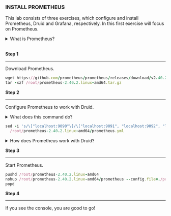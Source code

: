 ### INSTALL PROMETHEUS

This lab consists of three exercises, which configure and install Prometheus, Druid and Grafana, respectively. In this first exercise will focus on Prometheus.

<details>

<summary>What is Prometheus?</summary>

Prometheus is a time series database that we will use to capture the Druid metrics. Read about Prometheus [here](https://prometheus.io/). Prometheus and Grafana are a common toolset that many systems use for monitoring.

If you are wondering if we could use Druid to capture metrics, the answer is yes! However, many people are more familiar with using Prometheus, so because of this familiarity, we'll use Prometheus in this lab.

Also, the point of capturing metrics in Prometheus is _NOT_ so we can query Prometheus directly, but as a metrics-store for Grafana.

</details>

<br/>

**Step 1**

<hr/>

Download Prometheus.

```ruby
wget https://github.com/prometheus/prometheus/releases/download/v2.40.2/prometheus-2.40.2.linux-amd64.tar.gz
tar -xzf /root/prometheus-2.40.2.linux-amd64.tar.gz
```

**Step 2**

<hr/>

Configure Prometheus to work with Druid.

<details>

<summary>What does this command do?</summary>

This `sed` command changes the Prometheus configuration file to cause Prometheus to poll ports 9091-9095 instead of port 9090 (the default). We will later configure each of the Druid processes to emit metrics using these ports - one per Druid process.

</details>

```ruby
sed -i 's/\["localhost:9090"\]/\["localhost:9091", "localhost:9092", "localhost:9093", "localhost:9094", "localhost:9095"\]/g' \
  /root/prometheus-2.40.2.linux-amd64/prometheus.yml
```

<details>

<summary>How does Prometheus work with Druid?</summary>

Prometheus polls target services for metrics, and then stores those metrics. We will configure each of the Druid processes with a Prometheus emitter which will provide an endpoint target for Prometheus. Since we are running a single node Druid cluster, each of these target endpoints must use a separate port. The `sed` command above changes the Prometheus configuration file so that Prometheus will use all the endpoints in the list.
Step 3

</details>

**Step 3**

<hr/>

Start Prometheus.

```ruby
pushd /root/prometheus-2.40.2.linux-amd64
nohup /root/prometheus-2.40.2.linux-amd64/prometheus --config.file=./prometheus.yml > /root/prometheus.log 2> /root/prometheus.err & disown
popd
```

**Step 4**

<hr/>

If you see the console, you are good to go!
